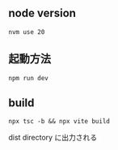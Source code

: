 ## node version
`nvm use 20`

## 起動方法
`npm run dev`

## build
`npx tsc -b && npx vite build`

dist directory に出力される
